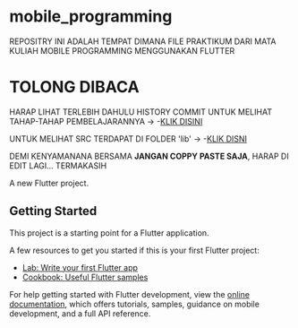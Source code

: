# mobile_programming
REPOSITRY INI ADALAH TEMPAT DIMANA FILE PRAKTIKUM DARI MATA KULIAH MOBILE PROGRAMMING MENGGUNAKAN FLUTTER
# TOLONG DIBACA
HARAP LIHAT TERLEBIH DAHULU HISTORY COMMIT UNTUK MELIHAT TAHAP-TAHAP PEMBELAJARANNYA -> -[KLIK DISINI](https://github.com/Achild29/MobileProgramming/commits/master/)

UNTUK MELIHAT SRC TERDAPAT DI FOLDER 'lib' -> -[KLIK DISNI](https://github.com/Achild29/MobileProgramming/tree/master/lib)

DEMI KENYAMANANA BERSAMA **JANGAN COPPY PASTE SAJA**, HARAP DI EDIT LAGI...
TERMAKASIH

A new Flutter project.

## Getting Started

This project is a starting point for a Flutter application.

A few resources to get you started if this is your first Flutter project:

- [Lab: Write your first Flutter app](https://docs.flutter.dev/get-started/codelab)
- [Cookbook: Useful Flutter samples](https://docs.flutter.dev/cookbook)

For help getting started with Flutter development, view the
[online documentation](https://docs.flutter.dev/), which offers tutorials,
samples, guidance on mobile development, and a full API reference.

